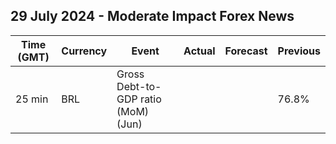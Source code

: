 ## 29 July 2024 - Moderate Impact Forex News

| Time (GMT) | Currency | Event | Actual | Forecast | Previous |
|------|----------|-------|--------|----------|----------|
| 25 min | BRL | Gross Debt-to-GDP ratio (MoM) (Jun) |  |  | 76.8% |
